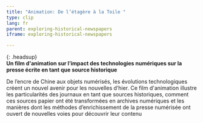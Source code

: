 ```yaml
---
title: "Animation: De l’étagère à la Toile "
type: clip
lang: fr
parent: exploring-historical-newspapers
iframe: exploring-historical-newspapers

---
```


{: .headsup}                            
**Un film d'animation sur l’impact des technologies numériques sur la presse écrite en tant que source historique**

De l’encre de Chine aux objets numérisés, les évolutions technologiques créent un nouvel avenir pour les nouvelles d’hier. Ce film d'animation illustre les particularités des journaux en tant que sources historiques, comment ces sources papier ont été transformées en archives numériques et les manières dont les méthodes d’enrichissement de la presse numérisée ont ouvert de nouvelles voies pour découvrir leur contenu

<!-- more -->
